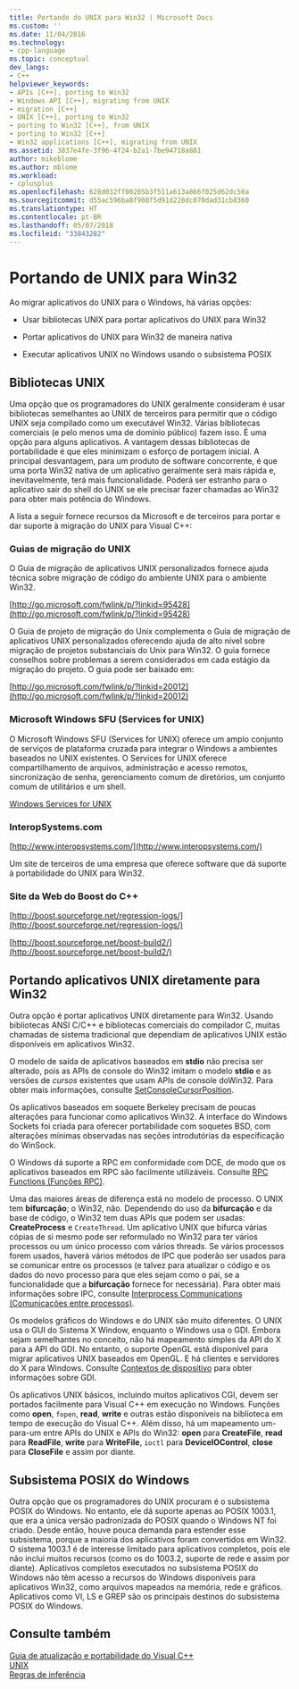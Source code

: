 ```yaml
---
title: Portando do UNIX para Win32 | Microsoft Docs
ms.custom: ''
ms.date: 11/04/2016
ms.technology:
- cpp-language
ms.topic: conceptual
dev_langs:
- C++
helpviewer_keywords:
- APIs [C++], porting to Win32
- Windows API [C++], migrating from UNIX
- migration [C++]
- UNIX [C++], porting to Win32
- porting to Win32 [C++], from UNIX
- porting to Win32 [C++]
- Win32 applications [C++], migrating from UNIX
ms.assetid: 3837e4fe-3f96-4f24-b2a1-7be94718a881
author: mikeblome
ms.author: mblome
ms.workload:
- cplusplus
ms.openlocfilehash: 628d032ff00205b3f511a613a866f025d62dc50a
ms.sourcegitcommit: d55ac596ba8f908f5d91d228dc070dad31cb8360
ms.translationtype: HT
ms.contentlocale: pt-BR
ms.lasthandoff: 05/07/2018
ms.locfileid: "33843282"
---
```

# <a name="porting-from-unix-to-win32"></a>Portando de UNIX para Win32
Ao migrar aplicativos do UNIX para o Windows, há várias opções:  
  
-   Usar bibliotecas UNIX para portar aplicativos do UNIX para Win32  
  
-   Portar aplicativos do UNIX para Win32 de maneira nativa  
  
-   Executar aplicativos UNIX no Windows usando o subsistema POSIX  
  
## <a name="unix-libraries"></a>Bibliotecas UNIX  
 Uma opção que os programadores do UNIX geralmente consideram é usar bibliotecas semelhantes ao UNIX de terceiros para permitir que o código UNIX seja compilado como um executável Win32. Várias bibliotecas comerciais (e pelo menos uma de domínio público) fazem isso. É uma opção para alguns aplicativos. A vantagem dessas bibliotecas de portabilidade é que eles minimizam o esforço de portagem inicial. A principal desvantagem, para um produto de software concorrente, é que uma porta Win32 nativa de um aplicativo geralmente será mais rápida e, inevitavelmente, terá mais funcionalidade. Poderá ser estranho para o aplicativo sair do shell do UNIX se ele precisar fazer chamadas ao Win32 para obter mais potência do Windows.  
  
 A lista a seguir fornece recursos da Microsoft e de terceiros para portar e dar suporte à migração do UNIX para Visual C++:  
  
### <a name="unix-migration-guides"></a>Guias de migração do UNIX  
 O Guia de migração de aplicativos UNIX personalizados fornece ajuda técnica sobre migração de código do ambiente UNIX para o ambiente Win32.  
  
 [http://go.microsoft.com/fwlink/p/?linkid=95428](http://go.microsoft.com/fwlink/p/?linkid=95428)  
  
 O Guia de projeto de migração do Unix complementa o Guia de migração de aplicativos UNIX personalizados oferecendo ajuda de alto nível sobre migração de projetos substanciais do Unix para Win32. O guia fornece conselhos sobre problemas a serem considerados em cada estágio da migração do projeto. O guia pode ser baixado em:  
  
 [http://go.microsoft.com/fwlink/p/?linkid=20012](http://go.microsoft.com/fwlink/p/?linkid=20012)  
  
### <a name="microsoft-windows-services-for-unix-sfu"></a>Microsoft Windows SFU (Services for UNIX)  
 O Microsoft Windows SFU (Services for UNIX) oferece um amplo conjunto de serviços de plataforma cruzada para integrar o Windows a ambientes baseados no UNIX existentes. O Services for UNIX oferece compartilhamento de arquivos, administração e acesso remotos, sincronização de senha, gerenciamento comum de diretórios, um conjunto comum de utilitários e um shell.  
  
 [Windows Services for UNIX](http://www.microsoft.com/downloads/details.aspx?FamilyID=896c9688-601b-44f1-81a4-02878ff11778&displaylang=en)  
  
### <a name="interopsystemscom"></a>InteropSystems.com  
 [http://www.interopsystems.com/](http://www.interopsystems.com/)  
  
 Um site de terceiros de uma empresa que oferece software que dá suporte à portabilidade do UNIX para Win32.  
  
### <a name="c-boost-web-site"></a>Site da Web do Boost do C++  
 [http://boost.sourceforge.net/regression-logs/](http://boost.sourceforge.net/regression-logs/)  
  
 [http://boost.sourceforge.net/boost-build2/](http://boost.sourceforge.net/boost-build2/)  
  
## <a name="porting-unix-applications-directly-to-win32"></a>Portando aplicativos UNIX diretamente para Win32  
 Outra opção é portar aplicativos UNIX diretamente para Win32. Usando bibliotecas ANSI C/C++ e bibliotecas comerciais do compilador C, muitas chamadas de sistema tradicional que dependiam de aplicativos UNIX estão disponíveis em aplicativos Win32.  
  
 O modelo de saída de aplicativos baseados em **stdio** não precisa ser alterado, pois as APIs de console do Win32 imitam o modelo **stdio** e as versões de *cursos* existentes que usam APIs de console doWin32. Para obter mais informações, consulte [SetConsoleCursorPosition](http://msdn.microsoft.com/library/windows/desktop/ms686025).  
  
 Os aplicativos baseados em soquete Berkeley precisam de poucas alterações para funcionar como aplicativos Win32. A interface do Windows Sockets foi criada para oferecer portabilidade com soquetes BSD, com alterações mínimas observadas nas seções introdutórias da especificação do WinSock.  
  
 O Windows dá suporte a RPC em conformidade com DCE, de modo que os aplicativos baseados em RPC são facilmente utilizáveis. Consulte [RPC Functions (Funções RPC)](http://msdn.microsoft.com/library/windows/desktop/aa378623).  
  
 Uma das maiores áreas de diferença está no modelo de processo. O UNIX tem **bifurcação**; o Win32, não. Dependendo do uso da **bifurcação** e da base de código, o Win32 tem duas APIs que podem ser usadas: **CreateProcess** e `CreateThread`. Um aplicativo UNIX que bifurca várias cópias de si mesmo pode ser reformulado no Win32 para ter vários processos ou um único processo com vários threads. Se vários processos forem usados, haverá vários métodos de IPC que poderão ser usados para se comunicar entre os processos (e talvez para atualizar o código e os dados do novo processo para que eles sejam como o pai, se a funcionalidade que a **bifurcação** fornece for necessária). Para obter mais informações sobre IPC, consulte [Interprocess Communications (Comunicações entre processos)](http://msdn.microsoft.com/library/windows/desktop/aa365574).  
  
 Os modelos gráficos do Windows e do UNIX são muito diferentes. O UNIX usa o GUI do Sistema X Window, enquanto o Windows usa o GDI. Embora sejam semelhantes no conceito, não há mapeamento simples da API do X para a API do GDI. No entanto, o suporte OpenGL está disponível para migrar aplicativos UNIX baseados em OpenGL. E há clientes e servidores do X para Windows. Consulte [Contextos de dispositivo](http://msdn.microsoft.com/library/windows/desktop/dd183553) para obter informações sobre GDI.  
  
 Os aplicativos UNIX básicos, incluindo muitos aplicativos CGI, devem ser portados facilmente para Visual C++ em execução no Windows. Funções como **open**, `fopen`, **read**, **write** e outras estão disponíveis na biblioteca em tempo de execução do Visual C++. Além disso, há um mapeamento um-para-um entre APIs do UNIX e APIs do Win32: **open** para **CreateFile**, **read** para **ReadFile**, **write** para **WriteFile**, `ioctl` para **DeviceIOControl**, **close** para **CloseFile** e assim por diante.  
  
## <a name="windows-posix-subsystem"></a>Subsistema POSIX do Windows  
 Outra opção que os programadores do UNIX procuram é o subsistema POSIX do Windows. No entanto, ele dá suporte apenas ao POSIX 1003.1, que era a única versão padronizada do POSIX quando o Windows NT foi criado. Desde então, houve pouca demanda para estender esse subsistema, porque a maioria dos aplicativos foram convertidos em Win32. O sistema 1003.1 é de interesse limitado para aplicativos completos, pois ele não inclui muitos recursos (como os do 1003.2, suporte de rede e assim por diante). Aplicativos completos executados no subsistema POSIX do Windows não têm acesso a recursos do Windows disponíveis para aplicativos Win32, como arquivos mapeados na memória, rede e gráficos. Aplicativos como VI, LS e GREP são os principais destinos do subsistema POSIX do Windows.  
  
## <a name="see-also"></a>Consulte também  
 [Guia de atualização e portabilidade do Visual C++](visual-cpp-change-history-2003-2015.md)   
 [UNIX](../c-runtime-library/unix.md)   
 [Regras de inferência](../build/inference-rules.md)